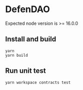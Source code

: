 # DefenDAO

Expected node version is >= 16.0.0

## Install and build

```shell
yarn
yarn build
```

## Run unit test

```shell
yarn workspace contracts test
```